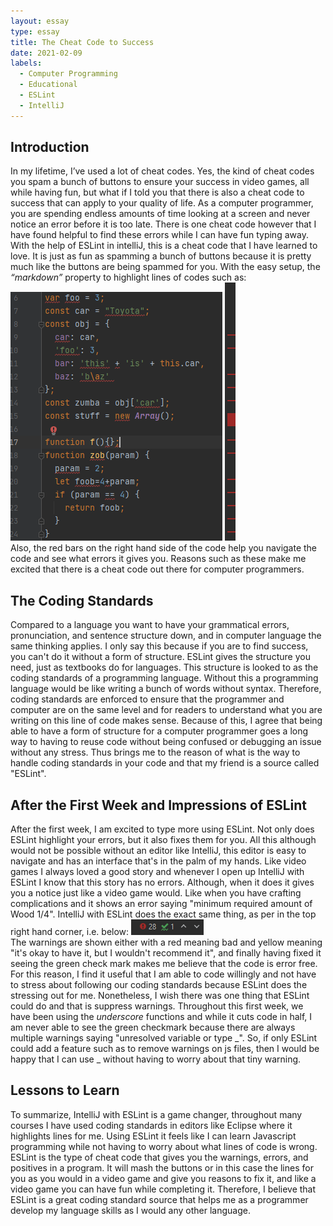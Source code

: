 ```yaml
---
layout: essay
type: essay
title: The Cheat Code to Success
date: 2021-02-09
labels:
  - Computer Programming
  - Educational
  - ESLint
  - IntelliJ
---
```

## Introduction
In my lifetime, I’ve used a lot of cheat codes. Yes, the kind of cheat codes you spam a bunch of buttons to ensure your success in video games, all while having fun, but what if I told you that there is also a cheat code to success that can apply to your quality of life. As a computer programmer, you are spending endless amounts of time looking at a screen and never notice an error before it is too late. There is one cheat code however that I have found helpful to find these errors while I can have fun typing away. With the help of ESLint in intelliJ, this is a cheat code that I have learned to love. It is just as fun as spamming a bunch of buttons because it is pretty much like the buttons are being spammed for you. With the easy setup, the <i>“markdown”</i> property to highlight lines of codes such as:
<img src="../images/code.PNG"> <img src="../images/lines.PNG">
<br>Also, the red bars on the right hand side of the code help you navigate the code and see what errors it gives you. Reasons such as these make me excited that there is a cheat code out there for computer programmers.</br>

## The Coding Standards
Compared to a language you want to have your grammatical errors, pronunciation, and sentence structure down, and in computer language the same thinking applies. I only say this because if you are to find success, you can't do it without a form of structure. ESLint gives the structure you need, just as textbooks do for languages. This structure is looked to as the coding standards of a programming language. Without this a programming language would be like writing a bunch of words without syntax. Therefore, coding standards are enforced to ensure that the programmer and computer are on the same level and for readers to understand what you are writing on this line of code makes sense. Because of this, I agree that being able to have a form of structure for a computer programmer goes a long way to having to reuse code without being confused or debugging an issue without any stress. Thus brings me to the reason of what is the way to handle coding standards in your code and that my friend is a source called "ESLint".

## After the First Week and Impressions of ESLint
After the first week, I am excited to type more using ESLint. Not only does ESLint highlight your errors, but it also fixes them for you. All this although would not be possible without an editor like IntelliJ, this editor is easy to navigate and has an interface that's in the palm of my hands. Like video games I always loved a good story and whenever I open up IntelliJ with ESLint I know that this story has no errors. Although, when it does it gives you a notice just like a video game would. Like when you have crafting complications and it shows an error saying "minimum required amount of Wood 1/4". IntelliJ with ESLint does the exact same thing, as per in the top right hand corner, i.e. below:
<img src="../images/right-hand.PNG">
<br>The warnings are shown either with a red meaning bad and yellow meaning "it's okay to have it, but I wouldn't recommend it", and finally having fixed it seeing the green check mark makes me believe that the code is error free.</br> For this reason, I find it useful that I am able to code willingly and not have to stress about following our coding standards because ESLint does the stressing out for me. Nonetheless, I wish there was one thing that ESLint could do and that is suppress warnings. Throughout this first week, we have been using the <i> underscore </i> functions and while it cuts code in half, I am never able to see the green checkmark because there are always multiple warnings saying "unresolved variable or type _". So, if only ESLint could add a feature such as to remove warnings on js files, then I would be happy that I can use _ without having to worry about that tiny warning.

## Lessons to Learn
To summarize, IntelliJ with ESLint is a game changer, throughout many courses I have used coding standards in editors like Eclipse where it highlights lines for me. Using ESLint it feels like I can learn Javascript programming while not having to worry about what lines of code is wrong. ESLint is the type of cheat code that gives you the warnings, errors, and positives in a program. It will mash the buttons or in this case the lines for you as you would in a video game and give you reasons to fix it, and like a video game you can have fun while completing it. Therefore, I believe that ESLint is a great coding standard source that helps me as a programmer develop my language skills as I would any other language.
<br>
<br>
<br>